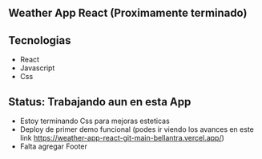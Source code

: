 ##  Weather App React (Proximamente terminado)


## Tecnologias

- React
- Javascript
- Css

## Status: Trabajando aun en esta App

- Estoy terminando Css para mejoras esteticas
- Deploy de primer demo funcional (podes ir viendo los avances en este link https://weather-app-react-git-main-bellantra.vercel.app/)
- Falta agregar Footer
